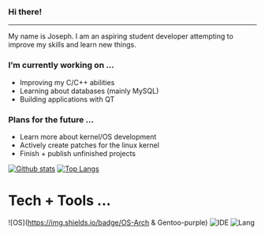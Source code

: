### Hi there!

----------------------------------

My name is Joseph. I am an aspiring student developer attempting to improve my skills and learn new things.

### I’m currently working on ...

  - Improving my C/C++ abilities
  - Learning about databases (mainly MySQL)
  - Building applications with QT
  
### Plans for the future ... 

  - Learn more about kernel/OS development 
  - Actively create patches for the linux kernel
  - Finish + publish unfinished projects
  
[![Github stats](https://github-readme-stats.vercel.app/api?username=Joe-Todd0)](https://github.com/anuraghazra/github-readme-stats)
[![Top Langs](https://github-readme-stats.vercel.app/api/top-langs/?username=Joe-Todd0)](https://github.com/anuraghazra/github-readme-stats)

# Tech + Tools ... 
![OS](https://img.shields.io/badge/OS-Arch & Gentoo-purple) ![IDE](https://img.shields.io/badge/IDE-VIM-purple) ![Lang](https://img.shields.io/badge/Lang-C/C++-purple)
